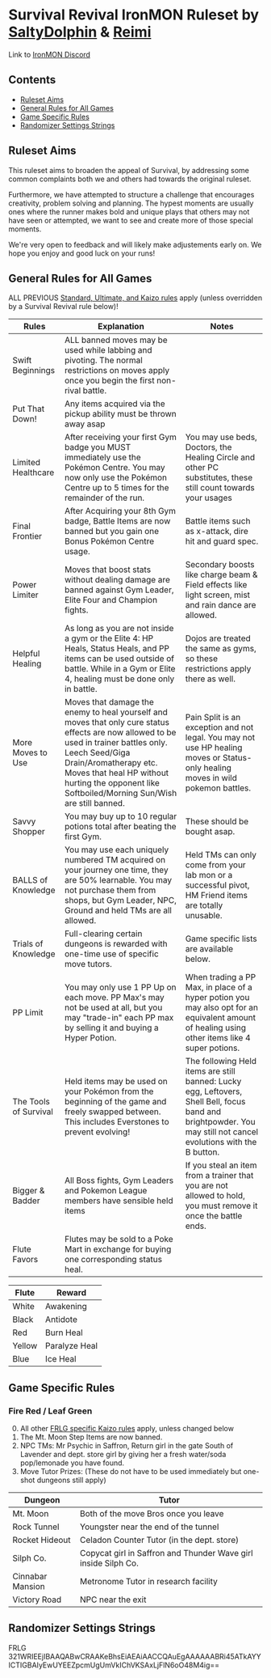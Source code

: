 # Survival Revival IronMON Ruleset by [SaltyDolphin](https://www.twitch.tv/saltydolphin) & [Reimi](https://www.twitch.tv/reimi) 
Link to [IronMON Discord](https://discord.com/invite/jFPYsZAhjX)

## Contents
- [Ruleset Aims](#ruleset-aims)
- [General Rules for All Games](#general-rules-for-all-games)
- [Game Specific Rules](#game-specific-rules)
- [Randomizer Settings Strings](#randomizer-settings-strings)


## Ruleset Aims 
 
This ruleset aims to broaden the appeal of Survival, by addressing some common complaints both we and others had towards the original ruleset. 

Furthermore, we have attempted to structure a challenge that encourages creativity, problem solving and planning. The hypest moments are usually ones where the runner makes bold and unique plays that others may not have seen or attempted, we want to see and create more of those special moments. 

We're very open to feedback and will likely make adjustements early on. We hope you enjoy and good luck on your runs! 


## General Rules for All Games

ALL PREVIOUS [Standard, Ultimate, and Kaizo rules](https://gist.github.com/valiant-code/adb18d248fa0fae7da6b639e2ee8f9c1) apply (unless overridden by a Survival Revival rule below)!

| Rules | Explanation | Notes |
| ------------- | ------------- |  ------------- |
| Swift Beginnings | ALL banned moves may be used while labbing and pivoting. The normal restrictions on moves apply once you begin the first non-rival battle. |  
| Put That Down! | Any items acquired via the pickup ability must be thrown away asap   |  |
| Limited Healthcare  |  After receiving your first Gym badge you MUST immediately use the Pokémon Centre. You may now only use the Pokémon Centre up to 5 times for the remainder of the run.  | You may use beds, Doctors, the Healing Circle and other PC substitutes, these still count towards your usages |
| Final Frontier | After Acquiring your 8th Gym badge, Battle Items are now banned but you gain one Bonus Pokémon Centre usage.  | Battle items such as x-attack, dire hit and guard spec. |
| Power Limiter | Moves that boost stats without dealing damage are banned against Gym Leader, Elite Four and Champion fights. | Secondary boosts like charge beam & Field effects like light screen, mist and rain dance are allowed. |
| Helpful Healing | As long as you are not inside a gym or the Elite 4: HP Heals, Status Heals, and PP items can be used outside of battle. While in a Gym or Elite 4, healing must be done only in battle. | Dojos are treated the same as gyms, so these restrictions apply there as well. |
| More Moves to Use | Moves that damage the enemy to heal yourself and moves that only cure status effects are now allowed to be used in trainer battles only. Leech Seed/Giga Drain/Aromatherapy etc. Moves that heal HP without hurting the opponent like Softboiled/Morning Sun/Wish are still banned. | Pain Split is an exception and not legal. You may not use HP healing moves or Status-only healing moves in wild pokemon battles. |
| Savvy Shopper | You may buy up to 10 regular potions total after beating the first Gym. | These should be bought asap. |
| BALLS of Knowledge |  You may use each uniquely numbered TM acquired on your journey one time, they are 50% learnable. You may not purchase them from shops, but Gym Leader, NPC, Ground and held TMs are all allowed. | Held TMs can only come from your lab mon or a successful pivot, HM Friend items are totally unusable. |
| Trials of Knowledge | Full-clearing certain dungeons is rewarded with one-time use of specific move tutors. | Game specific lists are available below. |
| PP Limit | You may only use 1 PP Up on each move. PP Max's may not be used at all, but you may "trade-in" each PP max by selling it and buying a Hyper Potion. | When trading a PP Max, in place of a hyper potion you may also opt for an equivalent amount of healing using other items like 4 super potions. |
| The Tools of Survival | Held items may be used on your Pokémon from the beginning of the game and freely swapped between. This includes Everstones to prevent evolving! | The following Held items are still banned: Lucky egg, Leftovers, Shell Bell, focus band and brightpowder. You may still not cancel evolutions with the B button. |
| Bigger & Badder | All Boss fights, Gym Leaders and Pokemon League members have sensible held items | If you steal an item from a trainer that you are not allowed to hold, you must remove it once the battle ends. |
| Flute Favors |  Flutes may be sold to a Poke Mart in exchange for buying one corresponding status heal. | |

| Flute | Reward |
| ------------- | ------------- |
| White | Awakening |
| Black | Antidote |
| Red | Burn Heal |
| Yellow | Paralyze Heal |
| Blue | Ice Heal |



## Game Specific Rules

### Fire Red / Leaf Green

0. All other [FRLG specific Kaizo rules](https://gist.github.com/UTDZac/a147c497424dfbd537d8c4b0c22b5621#fire-red--leaf-green) apply, unless changed below
1. The Mt. Moon Step Items are now banned. 
2. NPC TMs: Mr Psychic in Saffron, Return girl in the gate South of Lavender and dept. store girl by giving her a fresh water/soda pop/lemonade you have found. 
3. Move Tutor Prizes: (These do not have to be used immediately but one-shot dungeons still apply) 
  
| Dungeon | Tutor |
| ------------- | ------------- |
| Mt. Moon | Both of the move Bros once you leave |
| Rock Tunnel | Youngster near the end of the tunnel |
| Rocket Hideout | Celadon Counter Tutor (in the dept. store)  |
| Silph Co. | Copycat girl in Saffron and Thunder Wave girl inside Silph Co. |
| Cinnabar Mansion | Metronome Tutor in research facility |
| Victory Road | NPC near the exit |




## Randomizer Settings Strings

FRLG
321WRIEEjIBAAQABwCRAAKeBhsEiAEAiAACCQAuEgAAAAAABRi45ATkAYYICTIGBAIyEwUYEEZpcmUgUmVkIChVKSAxLjFlN6oO48M4ig==
